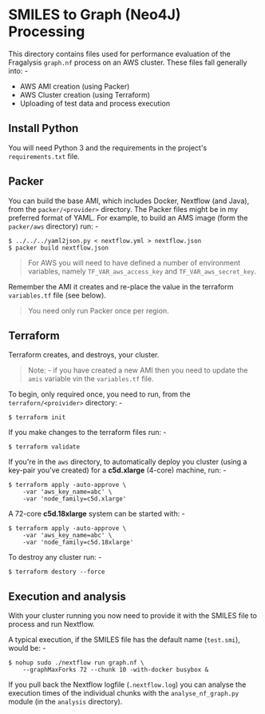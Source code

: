 # SMILES to Graph (Neo4J) Processing
This directory contains files used for performance evaluation of
the Fragalysis `graph.nf` process on an AWS cluster. These files
fall generally into: -

-   AWS AMI creation (using Packer)
-   AWS Cluster creation (using Terraform)
-   Uploading of test data and process execution

## Install Python
You will need Python 3 and the requirements in the project's
`requirements.txt` file.

## Packer
You can build the base AMI, which includes Docker, Nextflow (and Java),
from the `packer/<provider>` directory. The Packer files might be in
my preferred format of YAML. For example, to build an AMS image (form the
`packer/aws` directory) run: -

    $ ../../../yaml2json.py < nextflow.yml > nextflow.json
    $ packer build nextflow.json

>   For AWS you will need to have defined a number of environment variables,
    namely `TF_VAR_aws_access_key` and `TF_VAR_aws_secret_key`.

Remember the AMI it creates and re-place the value in the terraform
`variables.tf` file (see below).

>   You need only run Packer once per region. 

## Terraform
Terraform creates, and destroys, your cluster.

>   Note: - if you have created a new AMI then you need to update the `amis`
    variable vin the `variables.tf` file.
    
To begin, only required once, you need to run, from the `terraforn/<proivider>`
directory: -

    $ terraform init

If you make changes to the terraform files run: -

    $ terraform validate
    
If you're in the `aws` directory, to automatically deploy you cluster
(using a key-pair you've created) for a **c5d.xlarge** (4-core) machine,
run: -

    $ terraform apply -auto-approve \
        -var 'aws_key_name=abc' \
        -var 'node_family=c5d.xlarge'

A 72-core **c5d.18xlarge** system can be started with: -

    $ terraform apply -auto-approve \
        -var 'aws_key_name=abc' \
        -var 'node_family=c5d.18xlarge'

To destroy any cluster run: -

    $ terraform destory --force

## Execution and analysis
With your cluster running you now need to provide it with the SMILES file
to process and run Nextflow.

A typical execution, if the SMILES file has the default name (`test.smi`),
would be: -

    $ nohup sudo ./nextflow run graph.nf \
        --graphMaxForks 72 --chunk 10 -with-docker busybox &

If you pull back the Nextflow logfile (`.nextflow.log`) you can analyse
the execution times of the individual chunks with the `analyse_nf_graph.py`
module (in the `analysis` directory).
    